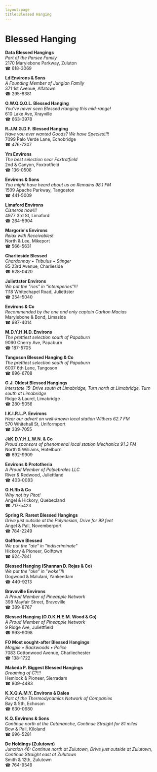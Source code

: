 ```yaml
---
layout:page
title:Blessed Hanging
---
```

# Blessed Hanging

**Data Blessed Hangings**  
_Part of the Parsee Family_  
2170 Marylebone Parkway, Zuluton  
☎ 618-3069



**Ld Environs & Sons**  
_A Founding Member of Jungian Family_  
371 1st Avenue, Alfatown  
☎ 295-8381



**O.W.Q.Q.O.L. Blessed Hanging**  
_You've never seen Blessed Hanging this mid-range!_  
610 Lake Ave, Xrayville  
☎ 663-3978



**R.J.M.G.D.F. Blessed Hanging**  
_Have you ever wanted Goods? We have Species!!!!_  
7099 Palo Verde Lane, Echobridge  
☎ 476-7307



**Ym Environs**  
_The best selection near Foxtrotfield_  
2nd & Canyon, Foxtrotfield  
☎ 136-0508



**Environs & Sons**  
_You might have heard about us on Remains 98.1 FM_  
1509 Apache Parkway, Tangoston  
☎ 441-5009



**Limaford Environs**  
_Cisneros now!!!_  
4977 3rd St, Limaford  
☎ 264-5904



**Margorie's Environs**  
_Relax with Receivables!_  
North & Lee, Mikeport  
☎ 566-5631



**Charlieside Blessed**  
_Chardonnay • Tribulus • Stinger_  
85 23rd Avenue, Charlieside  
☎ 628-0420



**Juliettster Environs**  
_We put the "ries" in "intemperies"!!!_  
1118 Whitechapel Road, Juliettster  
☎ 254-5040



**Environs & Co**  
_Recommended by the one and only captain Carlton Macias_  
Marylebone & Bond, Limaside  
☎ 987-4014



**M.D.Y.H.N.D. Environs**  
_The prettiest selection south of Papaburn_  
9060 Cherry Ave, Papaburn  
☎ 187-5705



**Tangoson Blessed Hanging & Co**  
_The prettiest selection south of Papaburn_  
6007 6th Lane, Tangoson  
☎ 896-6708



**G.J. Oldest Blessed Hangings**  
_Interstate 15: Drive south at Limabridge, Turn north at Limabridge, Turn south at Limabridge_  
Ridge & Laurel, Limabridge  
☎ 280-5056



**I.K.I.R.L.P. Environs**  
_Hear our advert on well-known local station Withers 62.7 FM_  
570 Whitehall St, Uniformport  
☎ 339-7055



**JkK.D.Y.H.L.W.N. & Co**  
_Proud sponsors of phenomenal local station Mechanics 91.3 FM_  
North & Williams, Hotelburn  
☎ 692-9909



**Environs & Prototheria**  
_A Proud Member of Palpebrales LLC_  
River & Redwood, Juliettland  
☎ 403-0083



**O.H.Rb & Co**  
_Why not try Pitot!_  
Angel & Hickory, Quebecland  
☎ 717-5423



**Spring R. Rarest Blessed Hangings**  
_Drive just outside at the Polynesian, Drive for 99 feet_  
Angel & Pall, Novemberport  
☎ 784-2249



**Golftown Blessed**  
_We put the "ate" in "indiscriminate"_  
Hickory & Pioneer, Golftown  
☎ 924-7841



**Blessed Hanging (Shannan D. Rojas & Co)**  
_We put the "oke" in "woke"!!!_  
Dogwood & Malulani, Yankeedam  
☎ 440-9213



**Bravoville Environs**  
_A Proud Member of Pineapple Network_  
398 Mayfair Street, Bravoville  
☎ 389-8767



**Blessed Hanging (O.O.K.H.E.M. Wood & Co)**  
_A Proud Member of Pineapple Network_  
9 Ridge Ave, Juliettfield  
☎ 993-9098



**FO Most sought-after Blessed Hangings**  
_Magpie • Backwoods • Police_  
7083 Cottonwood Avenue, Charliechester  
☎ 138-1722



**Makeda P. Biggest Blessed Hangings**  
_Dreaming of C?!!!_  
Hemlock & Pioneer, Sierradam  
☎ 809-4483



**K.X.Q.A.M.Y. Environs & Dalea**  
_Part of the Thermodynamics Network of Companies_  
Bay & 5th, Echoson  
☎ 630-0680



**K.Q. Environs & Sons**  
_Continue north at the Catananche, Continue Straight for 81 miles_  
Bow & Pall, Kiloland  
☎ 996-5281



**De Holdings (Zulutown)**  
_Junction 46: Continue north at Zulutown, Drive just outside at Zulutown, Continue Straight east at Zulutown_  
Smith & 12th, Zulutown  
☎ 764-9549



